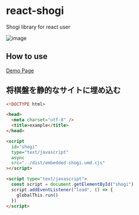 # react-shogi

Shogi library for react user

![image](https://github.com/ekusiadadus/react-shogi/assets/70436490/60245b18-264f-4c8f-adc9-97bae1dc4ab2)

## How to use

[Demo Page](https://ekusiadadus.github.io/react-shogi/)

## 将棋盤を静的なサイトに埋め込む

```html
<!DOCTYPE html>

<head>
  <meta charset="utf-8" />
  <title>example</title>
</head>

<script
  id="shogi"
  type="text/javascript"
  async
  src="../dist/embedded-shogi.umd.cjs"
></script>

<script type="text/javascript">
  const script = document.getElementById("shogi")
  script.addEventListener("load", () => {
    globalThis.run()
  })
</script>
```
